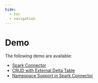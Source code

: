 ```yaml
---
hide:
  - toc
  - navigation
---
```


# Demo

The following demo are available:

* [Spark Connector](spark-connector.md)
* [CRUD with External Delta Table](crud-external-delta-table.md)
* [Namespace Support in Spark Connector](namespace-support-in-spark-connector.md)
